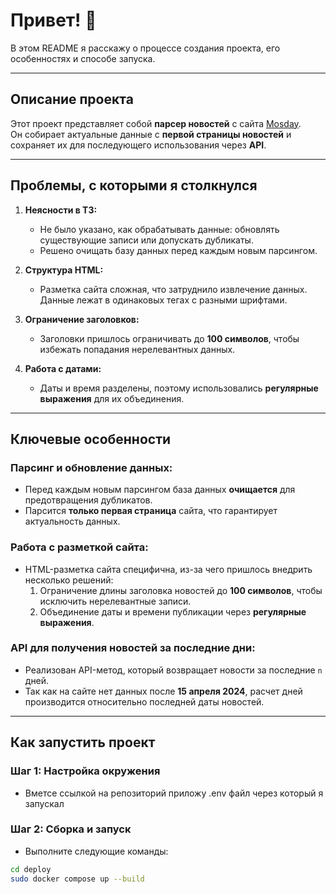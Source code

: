 # Привет! 👋

В этом README я расскажу о процессе создания проекта, его особенностях и способе запуска.

---

## **Описание проекта**

Этот проект представляет собой **парсер новостей** с сайта [Mosday](https://mosday.ru/news/tags.php?metro).  
Он собирает актуальные данные с **первой страницы новостей** и сохраняет их для последующего использования через **API**.

---

## **Проблемы, с которыми я столкнулся**

1. **Неясности в ТЗ:**
   - Не было указано, как обрабатывать данные: обновлять существующие записи или допускать дубликаты.
   - Решено очищать базу данных перед каждым новым парсингом.

2. **Структура HTML:**
   - Разметка сайта сложная, что затруднило извлечение данных. Данные лежат в одинаковых тегах с разными шрифтами.

3. **Ограничение заголовков:**
   - Заголовки пришлось ограничивать до **100 символов**, чтобы избежать попадания нерелевантных данных.

4. **Работа с датами:**
   - Даты и время разделены, поэтому использовались **регулярные выражения** для их объединения.

---

## **Ключевые особенности**

### **Парсинг и обновление данных:**
- Перед каждым новым парсингом база данных **очищается** для предотвращения дубликатов.
- Парсится **только первая страница** сайта, что гарантирует актуальность данных.

### **Работа с разметкой сайта:**
- HTML-разметка сайта специфична, из-за чего пришлось внедрить несколько решений:
  1. Ограничение длины заголовка новостей до **100 символов**, чтобы исключить нерелевантные записи.
  2. Объединение даты и времени публикации через **регулярные выражения**.

### **API для получения новостей за последние дни:**
- Реализован API-метод, который возвращает новости за последние `n` дней.
- Так как на сайте нет данных после **15 апреля 2024**, расчет дней производится относительно последней даты новостей.

---


## **Как запустить проект**

### Шаг 1: Настройка окружения
- Вметсе ссылкой на репозиторий приложу .env файл через который я запускал

### Шаг 2: Сборка и запуск
- Выполните следующие команды:

```bash
cd deploy
sudo docker compose up --build
```
